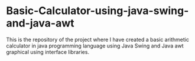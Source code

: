 # Basic-Calculator-using-java-swing-and-java-awt
This is the repository of the project where I have created a basic arithmetic calculator in java programming language using Java Swing and Java awt graphical using interface libraries. 
